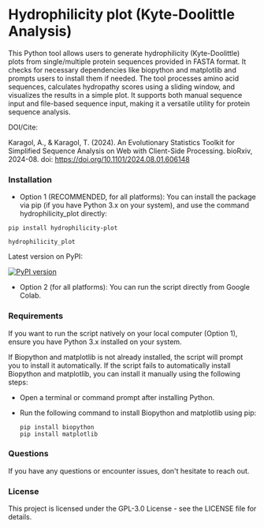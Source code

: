 # Hydrophilicity plot (Kyte-Doolittle Analysis)

This Python tool allows users to generate hydrophilicity (Kyte-Doolittle) plots from single/multiple protein sequences provided in FASTA format. It checks for necessary dependencies like biopython and matplotlib and prompts users to install them if needed. The tool processes amino acid sequences, calculates hydropathy scores using a sliding window, and visualizes the results in a simple plot. It supports both manual sequence input and file-based sequence input, making it a versatile utility for protein sequence analysis.

DOI/Cite:

Karagol, A., & Karagol, T. (2024). An Evolutionary Statistics Toolkit for Simplified Sequence Analysis on Web with Client-Side Processing. bioRxiv, 2024-08. doi: https://doi.org/10.1101/2024.08.01.606148

### Installation

- Option 1 (RECOMMENDED, for all platforms): You can install the package via pip (if you have Python 3.x on your system), and use the command hydrophilicity_plot directly:
```
pip install hydrophilicity-plot  
```
```
hydrophilicity_plot
```

Latest version on PyPI:

[![PyPI version](https://badge.fury.io/py/hydrophilicity-plot.svg)](https://badge.fury.io/py/hydrophilicity-plot)

- Option 2 (for all platforms): You can run the script directly from Google Colab.

### Requirements
If you want to run the script natively on your local computer (Option 1), ensure you have Python 3.x installed on your system. 

If Biopython and matplotlib is not already installed, the script will prompt you to install it automatically. 
If the script fails to automatically install Biopython and matplotlib, you can install it manually using the following steps:

- Open a terminal or command prompt after installing Python.
- Run the following command to install Biopython and matplotlib using pip:
  
   ```
   pip install biopython
   pip install matplotlib
   ```


### Questions
If you have any questions or encounter issues, don't hesitate to reach out.

### License
This project is licensed under the  GPL-3.0 License - see the LICENSE file for details.
